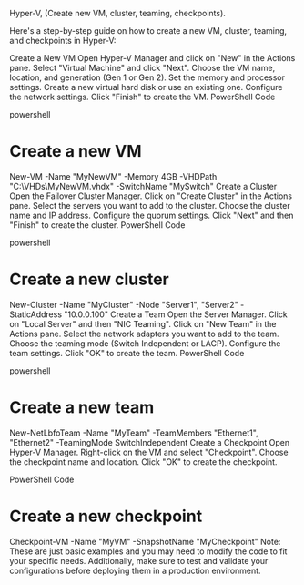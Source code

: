 Hyper-V, (Create new VM, cluster, teaming, checkpoints).

Here's a step-by-step guide on how to create a new VM, cluster, teaming, and checkpoints in Hyper-V:

Create a New VM
Open Hyper-V Manager and click on "New" in the Actions pane.
Select "Virtual Machine" and click "Next".
Choose the VM name, location, and generation (Gen 1 or Gen 2).
Set the memory and processor settings.
Create a new virtual hard disk or use an existing one.
Configure the network settings.
Click "Finish" to create the VM.
PowerShell Code

powershell

# Create a new VM
New-VM -Name "MyNewVM" -Memory 4GB -VHDPath "C:\VHDs\MyNewVM.vhdx" -SwitchName "MySwitch"
Create a Cluster
Open the Failover Cluster Manager.
Click on "Create Cluster" in the Actions pane.
Select the servers you want to add to the cluster.
Choose the cluster name and IP address.
Configure the quorum settings.
Click "Next" and then "Finish" to create the cluster.
PowerShell Code

powershell

# Create a new cluster
New-Cluster -Name "MyCluster" -Node "Server1", "Server2" -StaticAddress "10.0.0.100"
Create a Team
Open the Server Manager.
Click on "Local Server" and then "NIC Teaming".
Click on "New Team" in the Actions pane.
Select the network adapters you want to add to the team.
Choose the teaming mode (Switch Independent or LACP).
Configure the team settings.
Click "OK" to create the team.
PowerShell Code

powershell

# Create a new team
New-NetLbfoTeam -Name "MyTeam" -TeamMembers "Ethernet1", "Ethernet2" -TeamingMode SwitchIndependent
Create a Checkpoint
Open Hyper-V Manager.
Right-click on the VM and select "Checkpoint".
Choose the checkpoint name and location.
Click "OK" to create the checkpoint.

PowerShell Code

# Create a new checkpoint
Checkpoint-VM -Name "MyVM" -SnapshotName "MyCheckpoint"
Note: These are just basic examples and you may need to modify the code to fit your specific needs. Additionally, make sure to test and validate your configurations before deploying them in a production environment.